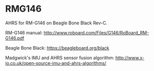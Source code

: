 # RMG146

AHRS for RM-G146 on Beagle Bone Black Rev-C.

RM-G146 manual:
http://www.roboard.com/Files/G146/RoBoard_RM-G146.pdf

Beagle Bone Black:
https://beagleboard.org/black

Madgwick's IMU and AHRS sensor fusion algorithm:
http://www.x-io.co.uk/open-source-imu-and-ahrs-algorithms/

